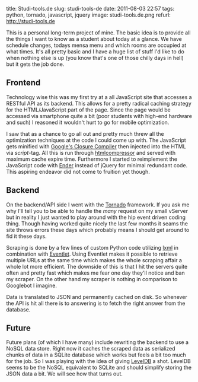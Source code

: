 title: Studi-tools.de
slug: studi-tools-de
date: 2011-08-03 22:57
tags: python, tornado, javascript, jquery
image: studi-tools.de.png
refurl: http://studi-tools.de

This is a personal long-term project of mine. The basic idea is to provide all the things I want to know as a student about today at a glance. We have schedule changes, todays mensa menu and which rooms are occupied at what times. It's all pretty basic and I have a huge list of stuff I'd like to do when nothing else is up (you know that's one of those chilly days in hell) but it gets the job done.


## Frontend

Technology wise this was my first try at a all JavaScript site that accesses a RESTful API as its backend. This allows for a pretty radical caching strategy for the HTML/JavaScript part of the page. Since the page would be accessed via smartphone quite a bit (poor students with high-end hardware and such) I reasoned it wouldn't hurt to go for mobile optimization.

I saw that as a chance to go all out and pretty much threw all the optimization techniques at the code I could come up with. The JavaScript gets minified with [Google's Closure Compiler](http://code.google.com/closure/compiler/) then injected into the HTML via *script*-tag. All this is run through [htmlcompressor](http://code.google.com/p/htmlcompressor/) and served with maximum cache expire time. Furthermore I started to reimplement the JavaScript code with [Ender](http://ender.no.de/) instead of jQuery for minimal redundant code. This aspiring endeavor did not come to fruition yet though.


## Backend

On the backend/API side I went with the [Tornado](http://www.tornadoweb.org/) framework. If you ask me why I'll tell you to be able to handle the *many* request on my small vServer but in reality I just wanted to play around with the hip event driven coding thing. Though having worked quite nicely the last few months it seams the site throws errors these days which probably means I should get around to fid it these days.

Scraping is done by a few lines of custom Python code utilizing [lxml](http://lxml.de/) in combination with [Eventlet](http://eventlet.net/). Using Eventlet makes it possible to retrieve multiple URLs at the same time which makes the whole scraping affair a whole lot more efficient. The downside of this is that I hit the servers quite often and pretty fast which makes me fear one day they'll notice and ban my scraper. On the other hand my scraper is nothing in comparison to Googlebot I imagine.

Data is translated to JSON and permanently cached on disk. So whenever the API is hit all there is to answering is to fetch the right answer from the database.


## Future

Future plans (of which I have many) include rewriting the backend to use a NoSQL data store. Right now it caches the scraped data as serialized chunks of data in a SQLite database which works but feels a bit too much for the job. So I was playing with the idea of giving [LevelDB](http://code.google.com/p/leveldb/) a shot. LevelDB seems to be the NoSQL equivalent to SQLite and should simplify storing the JSON data a bit. We will see how that turns out.

